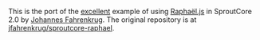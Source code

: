 This is the port of the [excellent](http://blog.sproutcore.com/using-raphael-js-with-sproutcore-2-0/) example of using [Raphaël.js](http://raphaeljs.com/) in SproutCore 2.0 by [Johannes Fahrenkrug](https://github.com/jfahrenkrug). The original repository is at [jfahrenkrug/sproutcore-raphael](https://github.com/jfahrenkrug/sproutcore-raphael).
